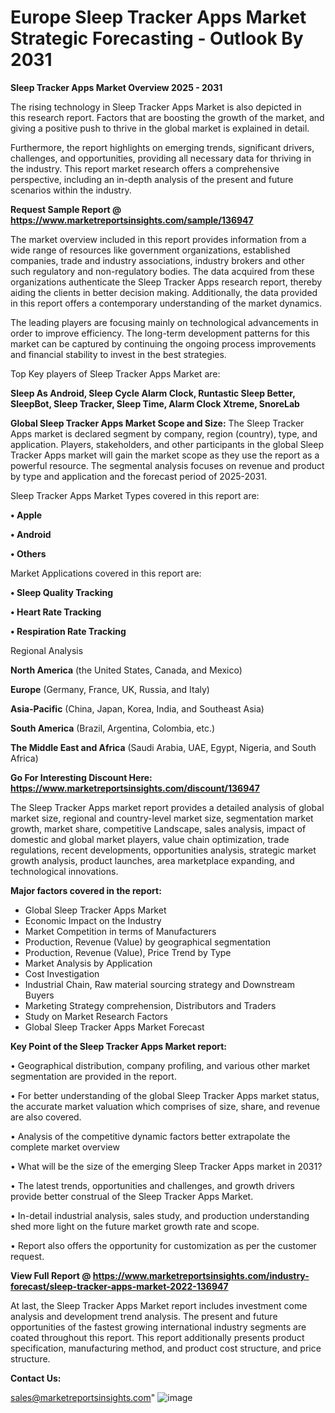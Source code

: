 # Europe Sleep Tracker Apps Market Strategic Forecasting - Outlook By 2031

<Strong> Sleep Tracker Apps Market Overview 2025 - 2031</strong>

The rising technology in Sleep Tracker Apps Market is also depicted in this research report. Factors that are boosting the growth of the market, and giving a positive push to thrive in the global market is explained in detail.

Furthermore, the report highlights on emerging trends, significant drivers, challenges, and opportunities, providing all necessary data for thriving in the industry. This report market research offers a comprehensive perspective, including an in-depth analysis of the present and future scenarios within the industry.

<strong>Request Sample Report @ <a href=https://www.marketreportsinsights.com/sample/136947>https://www.marketreportsinsights.com/sample/136947</a></strong>

The market overview included in this report provides information from a wide range of resources like government organizations, established companies, trade and industry associations, industry brokers and other such regulatory and non-regulatory bodies. The data acquired from these organizations authenticate the Sleep Tracker Apps research report, thereby aiding the clients in better decision making. Additionally, the data provided in this report offers a contemporary understanding of the market dynamics.

The leading players are focusing mainly on technological advancements in order to improve efficiency. The long-term development patterns for this market can be captured by continuing the ongoing process improvements and financial stability to invest in the best strategies.

Top Key players of Sleep Tracker Apps Market are:

<strong>Sleep As Android, Sleep Cycle Alarm Clock, Runtastic Sleep Better, SleepBot, Sleep Tracker, Sleep Time, Alarm Clock Xtreme, SnoreLab</strong>

<strong><b>Global Sleep Tracker Apps Market Scope and Size:</b></strong>
The Sleep Tracker Apps market is declared segment by company, region (country), type, and application. Players, stakeholders, and other participants in the global Sleep Tracker Apps market will gain the market scope as they use the report as a powerful resource. The segmental analysis focuses on revenue and product by type and application and the forecast period of 2025-2031.

Sleep Tracker Apps Market Types covered in this report are:

<strong>• Apple

• Android

• Others</strong>

Market Applications covered in this report are:

<strong>• Sleep Quality Tracking

• Heart Rate Tracking

• Respiration Rate Tracking</strong> 

Regional Analysis

<strong>North America</strong> (the United States, Canada, and Mexico)

<strong>Europe</strong> (Germany, France, UK, Russia, and Italy)

<strong>Asia-Pacific</strong> (China, Japan, Korea, India, and Southeast Asia)

<strong>South America</strong> (Brazil, Argentina, Colombia, etc.)

<strong>The Middle East and Africa</strong> (Saudi Arabia, UAE, Egypt, Nigeria, and South Africa)

<strong>Go For Interesting Discount Here: <a href=https://www.marketreportsinsights.com/discount/136947>https://www.marketreportsinsights.com/discount/136947</a></strong>

The Sleep Tracker Apps market report provides a detailed analysis of global market size, regional and country-level market size, segmentation market growth, market share, competitive Landscape, sales analysis, impact of domestic and global market players, value chain optimization, trade regulations, recent developments, opportunities analysis, strategic market growth analysis, product launches, area marketplace expanding, and technological innovations.

<strong><b>Major factors covered in the report:</b></strong>
<ul>
  <li>Global Sleep Tracker Apps Market </li>
  <li>Economic Impact on the Industry</li>
  <li>Market Competition in terms of Manufacturers</li>
  <li>Production, Revenue (Value) by geographical segmentation</li>
  <li>Production, Revenue (Value), Price Trend by Type</li>
  <li>Market Analysis by Application</li>
  <li>Cost Investigation</li>
  <li>Industrial Chain, Raw material sourcing strategy and Downstream Buyers</li>
  <li>Marketing Strategy comprehension, Distributors and Traders</li>
  <li>Study on Market Research Factors</li>
  <li>Global Sleep Tracker Apps Market Forecast</li>
</ul>

<strong><b>Key Point of the Sleep Tracker Apps Market report:</b></strong>

• Geographical distribution, company profiling, and various other market segmentation are provided in the report.

• For better understanding of the global Sleep Tracker Apps market status, the accurate market valuation which comprises of size, share, and revenue are also covered.

• Analysis of the competitive dynamic factors better extrapolate the complete market overview

• What will be the size of the emerging Sleep Tracker Apps market in 2031?

• The latest trends, opportunities and challenges, and growth drivers provide better construal of the Sleep Tracker Apps Market.

• In-detail industrial analysis, sales study, and production understanding shed more light on the future market growth rate and scope.

• Report also offers the opportunity for customization as per the customer request.

<strong><b>View Full Report @ <a href=https://www.marketreportsinsights.com/industry-forecast/sleep-tracker-apps-market-2022-136947>https://www.marketreportsinsights.com/industry-forecast/sleep-tracker-apps-market-2022-136947</a></b></strong>


At last, the Sleep Tracker Apps Market report includes investment come analysis and development trend analysis. The present and future opportunities of the fastest growing international industry segments are coated throughout this report. This report additionally presents product specification, manufacturing method, and product cost structure, and price structure.

<strong>Contact Us:</strong>

sales@marketreportsinsights.com"
![image](https://github.com/user-attachments/assets/619beb11-bd30-4831-a2ed-08b599a17cff)

